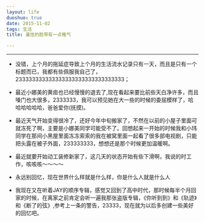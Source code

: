 ```yaml
---
layout: life
duoshuo: true
date: 2015-11-02
tags: 生活
title: 羞怯的脸带有一点稚气

---
```


*******

+ 没错，上个月的拖延症导致上个月的生活流水记录只有一天，而且是只有一个标题而已，我都有些佩服我自己了，233333333333333333333333333333333；

+ 最近小娜美的黄疸也已经慢慢的退去了,现在看起来要比前些天白净许多，而且嗓门也大很多，2333333，我可以预见她在大一些的时候的委屈模样了，哈哈哈哈哈哈，爸爸爱你(抚摸)。

+ 最近天气开始变得很冷了，还好今年中旬搬家了，不然在以前的小屋子里面可就冻死了啊，主要是小娜美同学可能受不了。回想起来一开始的时候我和小玮同学在那间小黑屋里面冻冻索索的我在被窝里面一起看了很多部电视剧，只能把头露在被子外面，233333333，想想还是那个时候更加温暖啊。

+ 最近就要开始动工装修新家了，这几天的状态开始有些下滑啊，我说的时工作，咳咳咳～～～～

+ 永远别回忆，现在世界什么样就是什么样，你是什么人就是什么人

+ 我现在又在听着JAY的顺序专辑，感觉又回到了高中时代，那时候每半个月回家的时候，在离家之前肯定会听一遍我那张盗版专辑，《你听到到》和《轨迹》和《断了的弦》,参考上一条的警告，23333，现在就为以后多创建一些美好的回忆吧。
